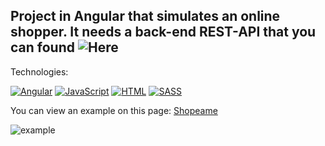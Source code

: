 ## Project in Angular that simulates an online shopper. It needs a back-end REST-API that you can found ![Here](https://github.com/aestebance/shopeame-backend)

Technologies:

[![Angular](https://img.shields.io/badge/Angular-DD0031?style=for-the-badge&logo=Angular&logoColor=white&labelColor=101010)]()
[![JavaScript](https://img.shields.io/badge/JavaScript-F7DF1E?style=for-the-badge&logo=javascript&logoColor=white&labelColor=101010)]()
[![HTML](https://img.shields.io/badge/HTML5-E34F26?style=for-the-badge&logo=HTML5&logoColor=white&labelColor=101010)]()
[![SASS](https://img.shields.io/badge/SASS-CC6699?style=for-the-badge&logo=SASS&logoColor=white&labelColor=101010)]()

You can view an example on this page: [Shopeame](http://shopeame.aestebanceldran.com/)

![example](https://github.com/aestebance/shoepeame-frontend-Angular/blob/master/example.png)

